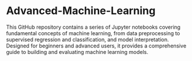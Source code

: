 # Advanced-Machine-Learning
This GitHub repository contains a series of Jupyter notebooks covering fundamental concepts of machine learning, from data preprocessing to supervised regression and classification, and model interpretation. Designed for beginners and advanced users, it provides a comprehensive guide to building and evaluating machine learning models.
